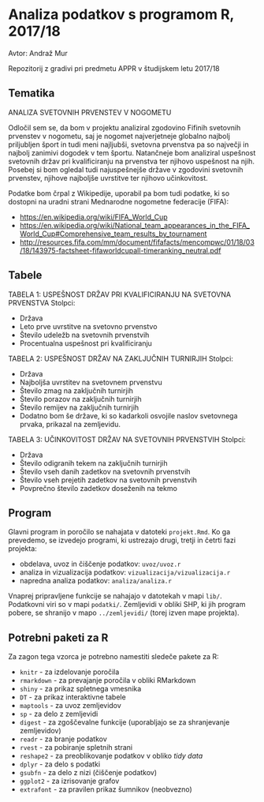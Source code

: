# Analiza podatkov s programom R, 2017/18

Avtor: Andraž Mur

Repozitorij z gradivi pri predmetu APPR v študijskem letu 2017/18

## Tematika

ANALIZA SVETOVNIH PRVENSTEV V NOGOMETU

Odločil sem se, da bom v projektu analiziral zgodovino Fifinih svetovnih prvenstev v nogometu, saj je nogomet najverjetneje globalno najbolj priljubljen šport in tudi meni najljubši, svetovna prvenstva pa so največji in najbolj zanimivi dogodek v tem športu. Natančneje bom analiziral uspešnost svetovnih držav pri kvalificiranju na prvenstva ter njihovo uspešnost na njih. Posebej si bom ogledal tudi najuspešnejše države v zgodovini svetovnih prvenstev, njihove najboljše uvrstitve ter njihovo učinkovitost.

Podatke bom črpal z Wikipedije, uporabil pa bom tudi podatke, ki so dostopni na uradni strani Mednarodne nogometne federacije (FIFA):
* https://en.wikipedia.org/wiki/FIFA_World_Cup
* https://en.wikipedia.org/wiki/National_team_appearances_in_the_FIFA_World_Cup#Comprehensive_team_results_by_tournament
* http://resources.fifa.com/mm/document/fifafacts/mencompwc/01/18/03/18/143975-factsheet-fifaworldcupall-timeranking_neutral.pdf


## Tabele

TABELA 1: USPEŠNOST DRŽAV PRI KVALIFICIRANJU NA SVETOVNA PRVENSTVA
Stolpci: 
* Država
* Leto prve uvrstitve na svetovno prvenstvo
* Število udeležb na svetovnih prvenstvih
* Procentualna uspešnost pri kvalificiranju

TABELA 2: USPEŠNOST DRŽAV NA ZAKLJUČNIH TURNIRJIH
Stolpci:
* Država
* Najboljša uvrstitev na svetovnem prvenstvu
* Število zmag na zaključnih turnirjih
* Število porazov na zaključnih turnirjih
* Število remijev na zaključnih turnirjih
* Dodatno bom še države, ki so kadarkoli osvojile naslov svetovnega prvaka, prikazal na zemljevidu.

TABELA 3: UČINKOVITOST DRŽAV NA SVETOVNIH PRVENSTVIH
Stolpci:
* Država
* Število odigranih tekem na zaključnih turnirjih
* Število vseh danih zadetkov na svetovnih prvenstvih
* Število vseh prejetih zadetkov na svetovnih prvenstvih
* Povprečno število zadetkov doseženih na tekmo


## Program

Glavni program in poročilo se nahajata v datoteki `projekt.Rmd`. Ko ga prevedemo,
se izvedejo programi, ki ustrezajo drugi, tretji in četrti fazi projekta:

* obdelava, uvoz in čiščenje podatkov: `uvoz/uvoz.r`
* analiza in vizualizacija podatkov: `vizualizacija/vizualizacija.r`
* napredna analiza podatkov: `analiza/analiza.r`

Vnaprej pripravljene funkcije se nahajajo v datotekah v mapi `lib/`. Podatkovni
viri so v mapi `podatki/`. Zemljevidi v obliki SHP, ki jih program pobere, se
shranijo v mapo `../zemljevidi/` (torej izven mape projekta).

## Potrebni paketi za R

Za zagon tega vzorca je potrebno namestiti sledeče pakete za R:

* `knitr` - za izdelovanje poročila
* `rmarkdown` - za prevajanje poročila v obliki RMarkdown
* `shiny` - za prikaz spletnega vmesnika
* `DT` - za prikaz interaktivne tabele
* `maptools` - za uvoz zemljevidov
* `sp` - za delo z zemljevidi
* `digest` - za zgoščevalne funkcije (uporabljajo se za shranjevanje zemljevidov)
* `readr` - za branje podatkov
* `rvest` - za pobiranje spletnih strani
* `reshape2` - za preoblikovanje podatkov v obliko *tidy data*
* `dplyr` - za delo s podatki
* `gsubfn` - za delo z nizi (čiščenje podatkov)
* `ggplot2` - za izrisovanje grafov
* `extrafont` - za pravilen prikaz šumnikov (neobvezno)
